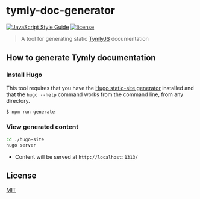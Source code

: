 # tymly-doc-generator
[![JavaScript Style Guide](https://img.shields.io/badge/code_style-standard-brightgreen.svg)](https://standardjs.com) [![license](https://img.shields.io/github/license/mashape/apistatus.svg)](https://github.com/wmfs/tymly/blob/master/packages/tymly-doc-generator/LICENSE)

> A tool for generating static [TymlyJS](http://www.tymlyjs.io) documentation

## How to generate Tymly documentation

### Install Hugo

This tool requires that you have the [Hugo static-site generator]() installed and that the `hugo --help` command works from the command line, from any directory.

``` bash
$ npm run generate
```

### View generated content

``` bash
cd ./hugo-site
hugo server
```

* Content will be served at `http://localhost:1313/`

## <a name="license"></a>License
[MIT](https://github.com/wmfs/tymly/blob/master/LICENSE)

